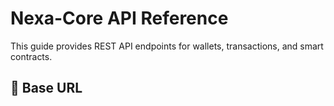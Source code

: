 # Nexa-Core API Reference

This guide provides REST API endpoints for wallets, transactions, and smart contracts.

## 🔗 Base URL
